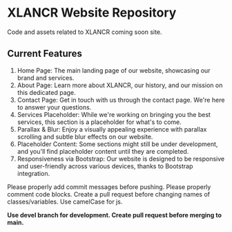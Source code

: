 # XLANCR Website Repository

Code and assets related to XLANCR coming soon site.

## Current Features

1. Home Page: The main landing page of our website, showcasing our brand and services.
2. About Page: Learn more about XLANCR, our history, and our mission on this dedicated page.
3. Contact Page: Get in touch with us through the contact page. We're here to answer your questions.
4. Services Placeholder: While we're working on bringing you the best services, this section is a placeholder for what's to come.
5. Parallax & Blur: Enjoy a visually appealing experience with parallax scrolling and subtle blur effects on our website.
6. Placeholder Content: Some sections might still be under development, and you'll find placeholder content until they are completed.
7. Responsiveness via Bootstrap: Our website is designed to be responsive and user-friendly across various devices, thanks to Bootstrap integration.

Please properly add commit messages before pushing.
Please properly comment code blocks.
Create a pull request before changing names of classes/variables.
Use camelCase for js.

**Use devel branch for development. Create pull request before merging to main.**

